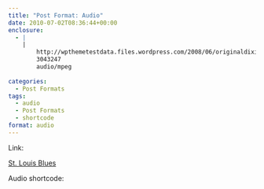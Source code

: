 ```yaml
---
title: "Post Format: Audio"
date: 2010-07-02T08:36:44+00:00
enclosure:
  - |
    |
        http://wpthemetestdata.files.wordpress.com/2008/06/originaldixielandjazzbandwithalbernard-stlouisblues.mp3
        3043247
        audio/mpeg
        
categories:
  - Post Formats
tags:
  - audio
  - Post Formats
  - shortcode
format: audio
---
```

Link:

[St. Louis Blues](http://wpthemetestdata.files.wordpress.com/2008/06/originaldixielandjazzbandwithalbernard-stlouisblues.mp3)

Audio shortcode: